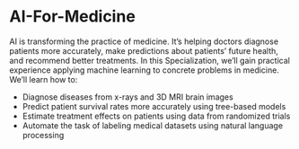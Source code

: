 # AI-For-Medicine

AI is transforming the practice of medicine. It’s helping doctors diagnose patients more accurately, make predictions about patients’ future health, and recommend better treatments. In this Specialization, we’ll gain practical experience applying machine learning to concrete problems in medicine. We’ll learn how to:

* Diagnose diseases from x-rays and 3D MRI brain images
* Predict patient survival rates more accurately using tree-based models
* Estimate treatment effects on patients using data from randomized trials
* Automate the task of labeling medical datasets using natural language processing
